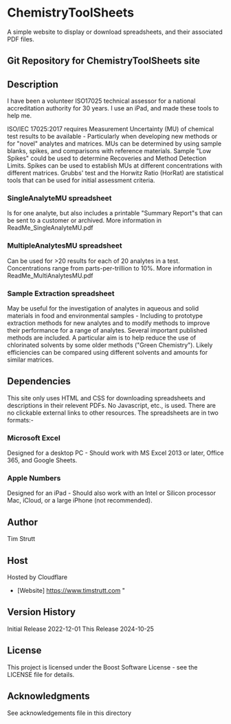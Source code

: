 # ChemistryToolSheets


A simple website to display or download spreadsheets, and their associated PDF files.

## Git Repository for ChemistryToolSheets site

## Description

I have been a volunteer ISO17025 technical assessor for a national accreditation authority for 30 years. I use an iPad, and made these tools to help me.

ISO/IEC 17025:2017 requires Measurement Uncertainty (MU) of chemical test results to be available - Particularly when developing new methods or for "novel" analytes and matrices. MUs can be determined by using sample blanks, spikes, and comparisons with reference materials. Sample "Low Spikes" could be used to determine Recoveries and Method Detection Limits. Spikes can be used to establish MUs at different concentrations with different matrices. Grubbs' test and the Horwitz Ratio (HorRat) are statistical tools that can be used for initial assessment criteria.

### SingleAnalyteMU spreadsheet

Is for one analyte, but also includes a printable "Summary Report"s that can be sent to a customer or archived. More information in ReadMe_SingleAnalyteMU.pdf

### MultipleAnalytesMU spreadsheet

Can be used for >20 results for each of 20 analytes in a test. Concentrations range from parts-per-trillion to 10%. More information in ReadMe_MultiAnalytesMU.pdf

### Sample Extraction spreadsheet

May be useful for the investigation of analytes in aqueous and solid materials in food and environmental samples - Including to prototype extraction methods for new analytes and to modify methods to improve their performance for a range of analytes. Several important published methods are included. A particular aim is to help reduce the use of chlorinated solvents by some older methods ("Green Chemistry"). Likely efficiencies can be compared using different solvents and amounts for similar matrices.

## Dependencies

This site only uses HTML and CSS for downloading spreadsheets and descriptions in their relevent PDFs. No Javascript, etc., is used. There are no clickable external links to other resources. The spreadsheets are in two formats:-

### Microsoft Excel
Designed for a desktop PC - Should work with MS Excel 2013 or later, Office 365, and Google Sheets.

### Apple Numbers
Designed for an iPad - Should also work with an Intel or Silicon processor Mac, iCloud, or a large iPhone (not recommended).

## Author
Tim Strutt

## Host
Hosted by Cloudflare
- [Website]  https://www.timstrutt.com "


## Version History
Initial Release 2022-12-01
This Release    2024-10-25

## License
This project is licensed under the Boost Software License - see the LICENSE file for details.

## Acknowledgments
See acknowledgements file in this directory
